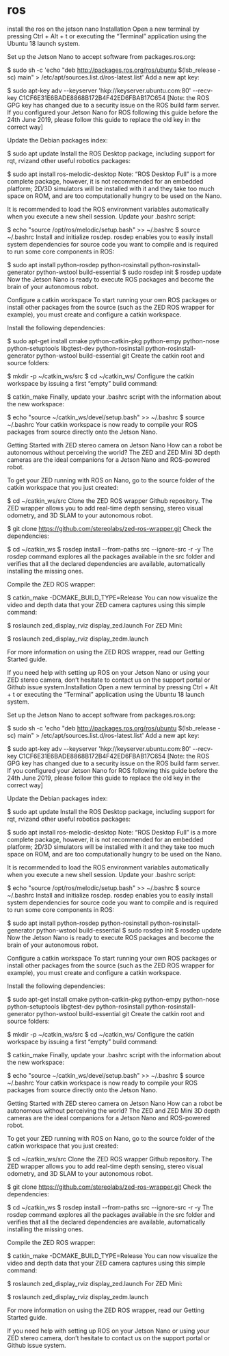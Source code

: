 # ros
install the ros on the jetson nano
Installation
Open a new terminal by pressing Ctrl + Alt + t or executing the “Terminal” application using the Ubuntu 18 launch system.

Set up the Jetson Nano to accept software from packages.ros.org:

$ sudo sh -c 'echo "deb http://packages.ros.org/ros/ubuntu $(lsb_release -sc) main" > /etc/apt/sources.list.d/ros-latest.list'
Add a new apt key:

$ sudo apt-key adv --keyserver 'hkp://keyserver.ubuntu.com:80' --recv-key C1CF6E31E6BADE8868B172B4F42ED6FBAB17C654
[Note: the ROS GPG key has changed due to a security issue on the ROS build farm server. If you configured your Jetson Nano for ROS following this guide before the 24th June 2019, please follow this guide to replace the old key in the correct way]

Update the Debian packages index:

$ sudo apt update
Install the ROS Desktop package, including support for rqt, rvizand other useful robotics packages:

$ sudo apt install ros-melodic-desktop
Note: “ROS Desktop Full” is a more complete package, however, it is not recommended for an embedded platform; 2D/3D simulators will be installed with it and they take too much space on ROM, and are too computationally hungry to be used on the Nano.

It is recommended to load the ROS environment variables automatically when you execute a new shell session. Update your .bashrc script:

$ echo "source /opt/ros/melodic/setup.bash" >> ~/.bashrc 
$ source ~/.bashrc
Install and initialize rosdep. rosdep enables you to easily install system dependencies for source code you want to compile and is required to run some core components in ROS:

$ sudo apt install python-rosdep python-rosinstall python-rosinstall-generator python-wstool build-essential
$ sudo rosdep init 
$ rosdep update
Now the Jetson Nano is ready to execute ROS packages and become the brain of your autonomous robot.

Configure a catkin workspace
To start running your own ROS packages or install other packages from the source (such as the ZED ROS wrapper for example), you must create and configure a catkin workspace.

Install the following dependencies:

$ sudo apt-get install cmake python-catkin-pkg python-empy python-nose python-setuptools libgtest-dev python-rosinstall python-rosinstall-generator python-wstool build-essential git
Create the catkin root and source folders:

$ mkdir -p ~/catkin_ws/src 
$ cd ~/catkin_ws/
Configure the catkin workspace by issuing a first “empty” build command:

$ catkin_make
Finally, update your .bashrc script with the information about the new workspace:

$ echo "source ~/catkin_ws/devel/setup.bash" >> ~/.bashrc 
$ source ~/.bashrc
Your catkin workspace is now ready to compile your ROS packages from source directly onto the Jetson Nano.

Getting Started with ZED stereo camera on Jetson Nano
How can a robot be autonomous without perceiving the world? The ZED and ZED Mini 3D depth cameras are the ideal companions for a Jetson Nano and ROS-powered robot.


To get your ZED running with ROS on Nano, go to the source folder of the catkin workspace that you just created:

$ cd ~/catkin_ws/src
Clone the ZED ROS wrapper Github repository. The ZED wrapper allows you to add real-time depth sensing, stereo visual odometry, and 3D SLAM to your autonomous robot.

$ git clone https://github.com/stereolabs/zed-ros-wrapper.git
Check the dependencies:

$ cd ~/catkin_ws
$ rosdep install --from-paths src --ignore-src -r -y
The rosdep command explores all the packages available in the src folder and verifies that all the declared dependencies are available, automatically installing the missing ones.

Compile the ZED ROS wrapper:

$ catkin_make -DCMAKE_BUILD_TYPE=Release
You can now visualize the video and depth data that your ZED camera captures using this simple command:

$ roslaunch zed_display_rviz display_zed.launch
For ZED Mini:

$ roslaunch zed_display_rviz display_zedm.launch 

For more information on using the ZED ROS wrapper, read our Getting Started guide.

If you need help with setting up ROS on your Jetson Nano or using your ZED stereo camera, don’t hesitate to contact us on the support portal or Github issue system.Installation
Open a new terminal by pressing Ctrl + Alt + t or executing the “Terminal” application using the Ubuntu 18 launch system.

Set up the Jetson Nano to accept software from packages.ros.org:

$ sudo sh -c 'echo "deb http://packages.ros.org/ros/ubuntu $(lsb_release -sc) main" > /etc/apt/sources.list.d/ros-latest.list'
Add a new apt key:

$ sudo apt-key adv --keyserver 'hkp://keyserver.ubuntu.com:80' --recv-key C1CF6E31E6BADE8868B172B4F42ED6FBAB17C654
[Note: the ROS GPG key has changed due to a security issue on the ROS build farm server. If you configured your Jetson Nano for ROS following this guide before the 24th June 2019, please follow this guide to replace the old key in the correct way]

Update the Debian packages index:

$ sudo apt update
Install the ROS Desktop package, including support for rqt, rvizand other useful robotics packages:

$ sudo apt install ros-melodic-desktop
Note: “ROS Desktop Full” is a more complete package, however, it is not recommended for an embedded platform; 2D/3D simulators will be installed with it and they take too much space on ROM, and are too computationally hungry to be used on the Nano.

It is recommended to load the ROS environment variables automatically when you execute a new shell session. Update your .bashrc script:

$ echo "source /opt/ros/melodic/setup.bash" >> ~/.bashrc 
$ source ~/.bashrc
Install and initialize rosdep. rosdep enables you to easily install system dependencies for source code you want to compile and is required to run some core components in ROS:

$ sudo apt install python-rosdep python-rosinstall python-rosinstall-generator python-wstool build-essential
$ sudo rosdep init 
$ rosdep update
Now the Jetson Nano is ready to execute ROS packages and become the brain of your autonomous robot.

Configure a catkin workspace
To start running your own ROS packages or install other packages from the source (such as the ZED ROS wrapper for example), you must create and configure a catkin workspace.

Install the following dependencies:

$ sudo apt-get install cmake python-catkin-pkg python-empy python-nose python-setuptools libgtest-dev python-rosinstall python-rosinstall-generator python-wstool build-essential git
Create the catkin root and source folders:

$ mkdir -p ~/catkin_ws/src 
$ cd ~/catkin_ws/
Configure the catkin workspace by issuing a first “empty” build command:

$ catkin_make
Finally, update your .bashrc script with the information about the new workspace:

$ echo "source ~/catkin_ws/devel/setup.bash" >> ~/.bashrc 
$ source ~/.bashrc
Your catkin workspace is now ready to compile your ROS packages from source directly onto the Jetson Nano.

Getting Started with ZED stereo camera on Jetson Nano
How can a robot be autonomous without perceiving the world? The ZED and ZED Mini 3D depth cameras are the ideal companions for a Jetson Nano and ROS-powered robot.


To get your ZED running with ROS on Nano, go to the source folder of the catkin workspace that you just created:

$ cd ~/catkin_ws/src
Clone the ZED ROS wrapper Github repository. The ZED wrapper allows you to add real-time depth sensing, stereo visual odometry, and 3D SLAM to your autonomous robot.

$ git clone https://github.com/stereolabs/zed-ros-wrapper.git
Check the dependencies:

$ cd ~/catkin_ws
$ rosdep install --from-paths src --ignore-src -r -y
The rosdep command explores all the packages available in the src folder and verifies that all the declared dependencies are available, automatically installing the missing ones.

Compile the ZED ROS wrapper:

$ catkin_make -DCMAKE_BUILD_TYPE=Release
You can now visualize the video and depth data that your ZED camera captures using this simple command:

$ roslaunch zed_display_rviz display_zed.launch
For ZED Mini:

$ roslaunch zed_display_rviz display_zedm.launch 

For more information on using the ZED ROS wrapper, read our Getting Started guide.

If you need help with setting up ROS on your Jetson Nano or using your ZED stereo camera, don’t hesitate to contact us on the support portal or Github issue system.
